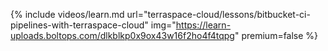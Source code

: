 {% include videos/learn.md
     url="terraspace-cloud/lessons/bitbucket-ci-pipelines-with-terraspace-cloud"
     img="https://learn-uploads.boltops.com/dlkblkp0x9ox43w16f2ho4f4tqpg"
     premium=false %}
